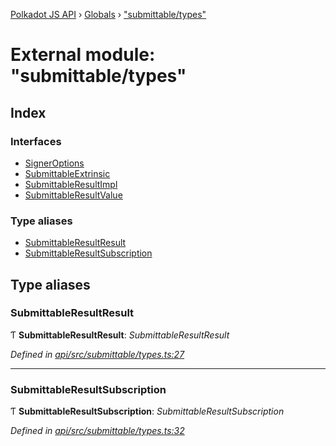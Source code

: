 [Polkadot JS API](../README.md) › [Globals](../globals.md) › ["submittable/types"](_submittable_types_.md)

# External module: "submittable/types"

## Index

### Interfaces

* [SignerOptions](../interfaces/_submittable_types_.signeroptions.md)
* [SubmittableExtrinsic](../interfaces/_submittable_types_.submittableextrinsic.md)
* [SubmittableResultImpl](../interfaces/_submittable_types_.submittableresultimpl.md)
* [SubmittableResultValue](../interfaces/_submittable_types_.submittableresultvalue.md)

### Type aliases

* [SubmittableResultResult](_submittable_types_.md#submittableresultresult)
* [SubmittableResultSubscription](_submittable_types_.md#submittableresultsubscription)

## Type aliases

###  SubmittableResultResult

Ƭ **SubmittableResultResult**: *SubmittableResultResult<ApiType>*

*Defined in [api/src/submittable/types.ts:27](https://github.com/polkadot-js/api/blob/77bf33b4e/packages/api/src/submittable/types.ts#L27)*

___

###  SubmittableResultSubscription

Ƭ **SubmittableResultSubscription**: *SubmittableResultSubscription<ApiType>*

*Defined in [api/src/submittable/types.ts:32](https://github.com/polkadot-js/api/blob/77bf33b4e/packages/api/src/submittable/types.ts#L32)*
